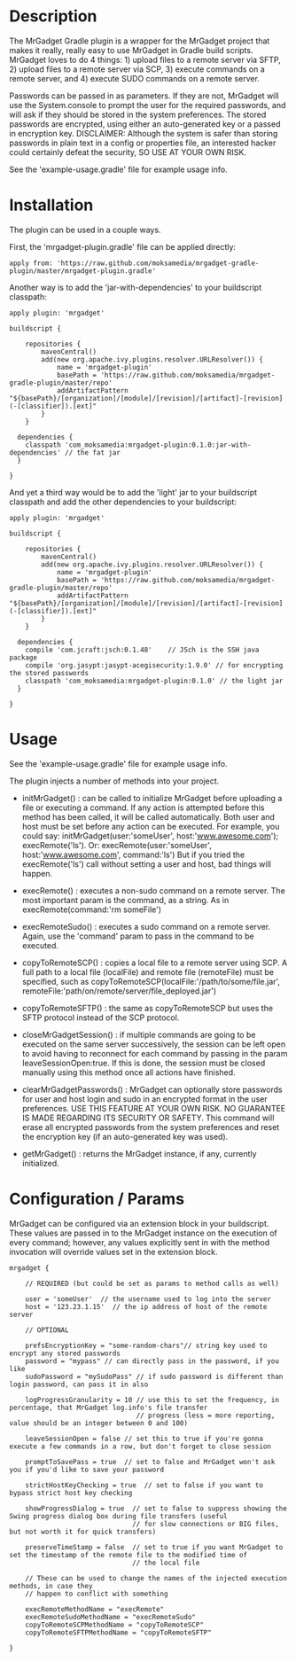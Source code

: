 # Description

The MrGadget Gradle plugin is a wrapper for the MrGadget project that makes it really, really easy to use MrGadget in Gradle build scripts. MrGadget loves to do 4 things: 1) upload files to a remote server via SFTP, 2) upload files to a remote server via SCP, 3) execute commands on a remote server, and 4) execute SUDO commands on a remote server.

Passwords can be passed in as parameters. If they are not, MrGadget will use the System.console to prompt the user for the required passwords, and will ask if they should be stored in the system preferences. The stored passwords are encrypted, using either an auto-generated key or a passed in encryption key. DISCLAIMER: Although the system is safer than storing passwords in plain text in a config or properties file, an interested hacker could certainly defeat the security, SO USE AT YOUR OWN RISK. 

See the 'example-usage.gradle' file for example usage info.

# Installation

The plugin can be used in a couple ways.

First, the 'mrgadget-plugin.gradle' file can be applied directly:

	apply from: 'https://raw.github.com/moksamedia/mrgadget-gradle-plugin/master/mrgadget-plugin.gradle'
	

Another way is to add the 'jar-with-dependencies' to your buildscript classpath:

	apply plugin: 'mrgadget'

	buildscript {
	
		repositories {
			mavenCentral()
			add(new org.apache.ivy.plugins.resolver.URLResolver()) {
				name = 'mrgadget-plugin'
				basePath = 'https://raw.github.com/moksamedia/mrgadget-gradle-plugin/master/repo'
				addArtifactPattern "${basePath}/[organization]/[module]/[revision]/[artifact]-[revision](-[classifier]).[ext]"
			}
		}
    
	  dependencies {
		classpath 'com_moksamedia:mrgadget-plugin:0.1.0:jar-with-dependencies' // the fat jar 
	  }

	}

And yet a third way would be to add the 'light' jar to your buildscript classpath and add the other dependencies to your buildscript:

	apply plugin: 'mrgadget'

	buildscript {

		repositories {
			mavenCentral()
			add(new org.apache.ivy.plugins.resolver.URLResolver()) {
				name = 'mrgadget-plugin'
				basePath = 'https://raw.github.com/moksamedia/mrgadget-gradle-plugin/master/repo'
				addArtifactPattern "${basePath}/[organization]/[module]/[revision]/[artifact]-[revision](-[classifier]).[ext]"
			}
		}

	  dependencies {
		compile 'com.jcraft:jsch:0.1.48'	// JSch is the SSH java package
		compile 'org.jasypt:jasypt-acegisecurity:1.9.0'	// for encrypting the stored passwords
		classpath 'com_moksamedia:mrgadget-plugin:0.1.0' // the light jar
	  }
	
	}

# Usage

See the 'example-usage.gradle' file for example usage info.

The plugin injects a number of methods into your project.

* initMrGadget() : can be called to initialize MrGadget before uploading a file or executing a command. If any action is attempted before this method has been called, it will be called automatically. Both user and host must be set before any action can be executed. For example, you could say: initMrGadget(user:'someUser', host:'www.awesome.com'); execRemote('ls'). Or: execRemote(user:'someUser', host:'www.awesome.com', command:'ls') But if you tried the execRemote('ls') call without setting a user and host, bad things will happen.

* execRemote() : executes a non-sudo command on a remote server. The most important param is the command, as a string. As in execRemote(command:'rm someFile')

* execRemoteSudo() : executes a sudo command on a remote server. Again, use the 'command' param to pass in the command to be executed.

* copyToRemoteSCP() : copies a local file to a remote server using SCP. A full path to a local file (localFile) and remote file (remoteFile) must be specified, such as copyToRemoteSCP(localFile:'/path/to/some/file.jar', remoteFile:'path/on/remote/server/file_deployed.jar')

* copyToRemoteSFTP() : the same as copyToRemoteSCP but uses the SFTP protocol instead of the SCP protocol.

* closeMrGadgetSession() : if multiple commands are going to be executed on the same server successively, the session can be left open to avoid having to reconnect for each command by passing in the param leaveSessionOpen:true. If this is done, the session must be closed manually using this method once all actions have finished.

* clearMrGadgetPasswords() : MrGadget can optionally store passwords for user and host login and sudo in an encrypted format in the user preferences. USE THIS FEATURE AT YOUR OWN RISK. NO GUARANTEE IS MADE REGARDING ITS SECURITY OR SAFETY. This command will erase all encrypted passwords from the system preferences and reset the encryption key (if an auto-generated key was used).

* getMrGadget() : returns the MrGadget instance, if any, currently initialized.


# Configuration / Params

MrGadget can be configured via an extension block in your buildscript. These values are passed in to the MrGadget instance on the execution of every command; however, any values explicitly sent in with the method invocation will override values set in the extension block.

	mrgadget {

		// REQUIRED (but could be set as params to method calls as well)

		user = 'someUser'  // the username used to log into the server
		host = '123.23.1.15'  // the ip address of host of the remote server
	
		// OPTIONAL
	
		prefsEncryptionKey = "some-random-chars"// string key used to encrypt any stored passwords
		password = "mypass" // can directly pass in the password, if you like
		sudoPassword = "mySudoPass" // if sudo password is different than login password, can pass it in also

		logProgressGranularity = 10 // use this to set the frequency, in percentage, that MrGadget log.info's file transfer
								    // progress (less = more reporting, value should be an integer between 0 and 100)
								
		leaveSessionOpen = false // set this to true if you're gonna execute a few commands in a row, but don't forget to close session
		
		promptToSavePass = true  // set to false and MrGadget won't ask you if you'd like to save your password
		
		strictHostKeyChecking = true  // set to false if you want to bypass strict host key checking
		
		showProgressDialog = true  // set to false to suppress showing the Swing progress dialog box during file transfers (useful
								   // for slow connections or BIG files, but not worth it for quick transfers)
		
		preserveTimeStamp = false  // set to true if you want MrGadget to set the timestamp of the remote file to the modified time of
						 		   // the local file

		// These can be used to change the names of the injected execution methods, in case they 
		// happen to conflict with something

		execRemoteMethodName = "execRemote"
		execRemoteSudoMethodName = "execRemoteSudo"
		copyToRemoteSCPMethodName = "copyToRemoteSCP"
		copyToRemoteSFTPMethodName = "copyToRemoteSFTP"
		
	}
